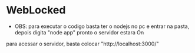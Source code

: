 # WebLocked
- OBS: para executar o codigo basta ter o nodejs no pc e entrar na pasta, depois digita "node app"
pronto o servidor estara On

para acessar o servidor, basta colocar "http://localhost:3000/"
